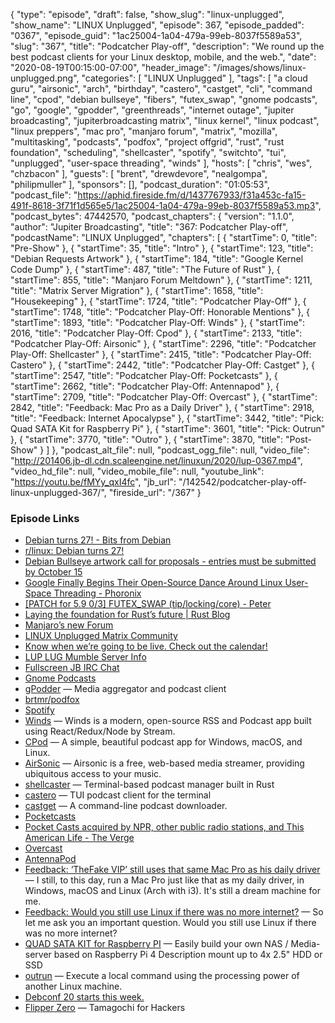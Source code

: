 {
  "type": "episode",
  "draft": false,
  "show_slug": "linux-unplugged",
  "show_name": "LINUX Unplugged",
  "episode": 367,
  "episode_padded": "0367",
  "episode_guid": "1ac25004-1a04-479a-99eb-8037f5589a53",
  "slug": "367",
  "title": "Podcatcher Play-off",
  "description": "We round up the best podcast clients for your Linux desktop, mobile, and the web.",
  "date": "2020-08-19T00:15:00-07:00",
  "header_image": "/images/shows/linux-unplugged.png",
  "categories": [
    "LINUX Unplugged"
  ],
  "tags": [
    "a cloud guru",
    "airsonic",
    "arch",
    "birthday",
    "castero",
    "castget",
    "cli",
    "command line",
    "cpod",
    "debian bullseye",
    "fibers",
    "futex_swap",
    "gnome podcasts",
    "go",
    "google",
    "gpodder",
    "greenthreads",
    "internet outage",
    "jupiter broadcasting",
    "jupiterbroadcasting matrix",
    "linux kernel",
    "linux podcast",
    "linux preppers",
    "mac pro",
    "manjaro forum",
    "matrix",
    "mozilla",
    "multitasking",
    "podcasts",
    "podfox",
    "project offgrid",
    "rust",
    "rust foundation",
    "scheduling",
    "shellcaster",
    "spotify",
    "switchto",
    "tui",
    "unplugged",
    "user-space threading",
    "winds"
  ],
  "hosts": [
    "chris",
    "wes",
    "chzbacon"
  ],
  "guests": [
    "brent",
    "drewdevore",
    "nealgompa",
    "philipmuller"
  ],
  "sponsors": [],
  "podcast_duration": "01:05:53",
  "podcast_file": "https://aphid.fireside.fm/d/1437767933/f31a453c-fa15-491f-8618-3f71f1d565e5/1ac25004-1a04-479a-99eb-8037f5589a53.mp3",
  "podcast_bytes": 47442570,
  "podcast_chapters": {
    "version": "1.1.0",
    "author": "Jupiter Broadcasting",
    "title": "367: Podcatcher Play-off",
    "podcastName": "LINUX Unplugged",
    "chapters": [
      {
        "startTime": 0,
        "title": "Pre-Show"
      },
      {
        "startTime": 35,
        "title": "Intro"
      },
      {
        "startTime": 123,
        "title": "Debian Requests Artwork"
      },
      {
        "startTime": 184,
        "title": "Google Kernel Code Dump"
      },
      {
        "startTime": 487,
        "title": "The Future of Rust"
      },
      {
        "startTime": 855,
        "title": "Manjaro Forum Meltdown"
      },
      {
        "startTime": 1211,
        "title": "Matrix Server Migration"
      },
      {
        "startTime": 1658,
        "title": "Housekeeping"
      },
      {
        "startTime": 1724,
        "title": "Podcatcher Play-Off"
      },
      {
        "startTime": 1748,
        "title": "Podcatcher Play-Off: Honorable Mentions"
      },
      {
        "startTime": 1893,
        "title": "Podcatcher Play-Off: Winds"
      },
      {
        "startTime": 2016,
        "title": "Podcatcher Play-Off: Cpod"
      },
      {
        "startTime": 2133,
        "title": "Podcatcher Play-Off: Airsonic"
      },
      {
        "startTime": 2296,
        "title": "Podcatcher Play-Off: Shellcaster"
      },
      {
        "startTime": 2415,
        "title": "Podcatcher Play-Off: Castero"
      },
      {
        "startTime": 2442,
        "title": "Podcatcher Play-Off: Castget"
      },
      {
        "startTime": 2547,
        "title": "Podcatcher Play-Off: Pocketcasts"
      },
      {
        "startTime": 2662,
        "title": "Podcatcher Play-Off: Antennapod"
      },
      {
        "startTime": 2709,
        "title": "Podcatcher Play-Off: Overcast"
      },
      {
        "startTime": 2842,
        "title": "Feedback: Mac Pro as a Daily Driver"
      },
      {
        "startTime": 2918,
        "title": "Feedback: Internet Apocalypse"
      },
      {
        "startTime": 3442,
        "title": "Pick: Quad SATA Kit for Raspberry Pi"
      },
      {
        "startTime": 3601,
        "title": "Pick: Outrun"
      },
      {
        "startTime": 3770,
        "title": "Outro"
      },
      {
        "startTime": 3870,
        "title": "Post-Show"
      }
    ]
  },
  "podcast_alt_file": null,
  "podcast_ogg_file": null,
  "video_file": "http://201406.jb-dl.cdn.scaleengine.net/linuxun/2020/lup-0367.mp4",
  "video_hd_file": null,
  "video_mobile_file": null,
  "youtube_link": "https://youtu.be/fMYy_qxI4fc",
  "jb_url": "/142542/podcatcher-play-off-linux-unplugged-367/",
  "fireside_url": "/367"
}


### Episode Links

  * [Debian turns 27! - Bits from Debian](https://bits.debian.org/2020/08/debian-turns-27.html "Debian turns 27! - Bits from Debian")
  * [r/linux: Debian turns 27! ](https://www.reddit.com/r/linux/comments/iauxna/debian_turns_27/ "r/linux: Debian turns 27! ")
  * [Debian Bullseye artwork call for proposals - entries must be submitted by October 15](https://wiki.debian.org/DebianDesktop/Artwork/Bullseye "Debian Bullseye artwork call for proposals - entries must be submitted by October 15")
  * [Google Finally Begins Their Open-Source Dance Around Linux User-Space Threading - Phoronix](https://www.phoronix.com/scan.php?page=news_item&px=Google-User-Thread-Futex-Swap "Google Finally Begins Their Open-Source Dance Around Linux User-Space Threading - Phoronix")
  * [[PATCH for 5.9 0/3] FUTEX_SWAP (tip/locking/core) - Peter](https://lore.kernel.org/lkml/20200722234538.166697-1-posk@posk.io/ "\[PATCH for 5.9 0/3\] FUTEX_SWAP \(tip/locking/core\) - Peter")
  * [Laying the foundation for Rust’s future | Rust Blog](https://blog.rust-lang.org/2020/08/18/laying-the-foundation-for-rusts-future.html "Laying the foundation for Rust’s future | Rust Blog")
  * [Manjaro’s new Forum](https://forum.manjaro.org/t/welcome-to-the-new-manjaro-forum/151 "Manjaro’s new Forum")
  * [LINUX Unplugged Matrix Community](https://matrix.to/#/+lup:jupiterbroadcasting.com "LINUX Unplugged Matrix Community")
  * [Know when we’re going to be live. Check out the calendar!](https://www.jupiterbroadcasting.com/release-calendar/ "Know when we’re going to be live. Check out the calendar!")
  * [LUP LUG Mumble Server Info](https://linuxunplugged.com/mumble "LUP LUG Mumble Server Info")
  * [Fullscreen JB IRC Chat](https://bit.ly/jupiterchat "Fullscreen JB IRC Chat")
  * [Gnome Podcasts](https://gitlab.gnome.org/World/podcasts#gnome-podcasts "Gnome Podcasts")
  * [gPodder](https://gpodder.github.io/ "gPodder") — Media aggregator and podcast client
  * [brtmr/podfox](https://github.com/brtmr/podfox "brtmr/podfox")
  * [Spotify](https://www.spotify.com/ "Spotify")
  * [Winds](https://getstream.io/winds/ "Winds") — Winds is a modern, open-source RSS and Podcast app built using React/Redux/Node by Stream. 
  * [CPod](https://github.com/z-------------/CPod "CPod") — A simple, beautiful podcast app for Windows, macOS, and Linux.
  * [AirSonic](https://airsonic.github.io/ "AirSonic") — Airsonic is a free, web-based media streamer, providing ubiquitous access to your music. 
  * [shellcaster](https://github.com/jeff-hughes/shellcaster "shellcaster") — Terminal-based podcast manager built in Rust
  * [castero](https://github.com/xgi/castero "castero") — TUI podcast client for the terminal
  * [castget](https://castget.johndal.com/ "castget") — A command-line podcast downloader.
  * [Pocketcasts](https://www.pocketcasts.com/ "Pocketcasts")
  * [Pocket Casts acquired by NPR, other public radio stations, and This American Life - The Verge](https://www.theverge.com/2018/5/3/17314866/pocket-casts-podcast-app-acquisition-npr-wnyc-wbez-this-american-life "Pocket Casts acquired by NPR, other public radio stations, and This American Life - The Verge")
  * [Overcast](https://overcast.fm/ "Overcast")
  * [AntennaPod](https://antennapod.org/ "AntennaPod")
  * [Feedback: ‘TheFake VIP’ still uses that same Mac Pro as his daily driver](https://slexy.org/view/s2hrO9azz8 "Feedback: ‘TheFake VIP’ still uses that same Mac Pro as his daily driver") — I still, to this day, run a Mac Pro just like that as my daily driver, in Windows, macOS and Linux (Arch with i3). It's still a dream machine for me.
  * [Feedback: Would you still use Linux if there was no more internet?](https://slexy.org/view/s2Cd10W01z "Feedback: Would you still use Linux if there was no more internet?") — So let me ask you an important question. Would you still use Linux if there was no more internet? 
  * [QUAD SATA KIT for Raspberry PI](https://shop.allnetchina.cn/collections/sata-hat/products/quad-sata-hat-case-for-raspberry-pi-4 "QUAD SATA KIT for Raspberry PI") — Easily build your own NAS / Media-server based on Raspberry Pi 4 Description mount up to 4x 2.5" HDD or SSD 
  * [outrun](https://github.com/Overv/outrun "outrun") — Execute a local command using the processing power of another Linux machine.
  * [Debconf 20 starts this week.](https://debconf20.debconf.org/ "Debconf 20 starts this week.")
  * [Flipper Zero](https://flipperzero.one/ "Flipper Zero") — Tamagochi for Hackers 


